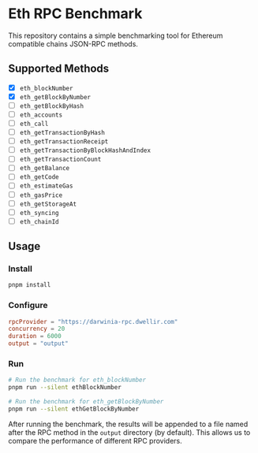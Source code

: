 # Eth RPC Benchmark

This repository contains a simple benchmarking tool for Ethereum compatible chains JSON-RPC methods. 

## Supported Methods

- [x] `eth_blockNumber`
- [x] `eth_getBlockByNumber`
- [ ] `eth_getBlockByHash`
- [ ] `eth_accounts`
- [ ] `eth_call`
- [ ] `eth_getTransactionByHash`
- [ ] `eth_getTransactionReceipt`
- [ ] `eth_getTransactionByBlockHashAndIndex`
- [ ] `eth_getTransactionCount`
- [ ] `eth_getBalance`
- [ ] `eth_getCode`
- [ ] `eth_estimateGas`
- [ ] `eth_gasPrice`
- [ ] `eth_getStorageAt`
- [ ] `eth_syncing`
- [ ] `eth_chainId`

## Usage

### Install

```sh
pnpm install
```

### Configure

```toml
rpcProvider = "https://darwinia-rpc.dwellir.com"
concurrency = 20
duration = 6000
output = "output"
```

### Run

```sh
# Run the benchmark for eth_blockNumber
pnpm run --silent ethBlockNumber

# Run the benchmark for eth_getBlockByNumber
pnpm run --silent ethGetBlockByNumber
```

After running the benchmark, the results will be appended to a file named after the RPC method in the `output` directory (by default). This allows us to compare the performance of different RPC providers. 
